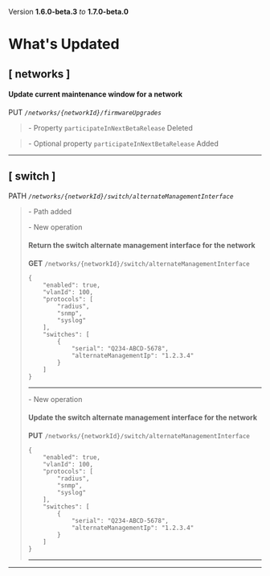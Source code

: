 Version **1.6.0-beta.3** _to_ **1.7.0-beta.0**

What's Updated
==============

\[ networks \]
--------------

#### Update current maintenance window for a network

PUT _`/networks/{networkId}/firmwareUpgrades`_

> \- Property `participateInNextBetaRelease` Deleted

> \- Optional property `participateInNextBetaRelease` Added

* * *

\[ switch \]
------------

PATH _`/networks/{networkId}/switch/alternateManagementInterface`_

> \- Path added  
>   
> \- New operation
> 
> #### Return the switch alternate management interface for the network
> 
> **GET** `/networks/{networkId}/switch/alternateManagementInterface`  
> 
>     {
>         "enabled": true,
>         "vlanId": 100,
>         "protocols": [
>             "radius",
>             "snmp",
>             "syslog"
>         ],
>         "switches": [
>             {
>                 "serial": "Q234-ABCD-5678",
>                 "alternateManagementIp": "1.2.3.4"
>             }
>         ]
>     }
> 
> * * *
> 
>   
> \- New operation
> 
> #### Update the switch alternate management interface for the network
> 
> **PUT** `/networks/{networkId}/switch/alternateManagementInterface`  
> 
>     {
>         "enabled": true,
>         "vlanId": 100,
>         "protocols": [
>             "radius",
>             "snmp",
>             "syslog"
>         ],
>         "switches": [
>             {
>                 "serial": "Q234-ABCD-5678",
>                 "alternateManagementIp": "1.2.3.4"
>             }
>         ]
>     }
> 
> * * *

* * *
